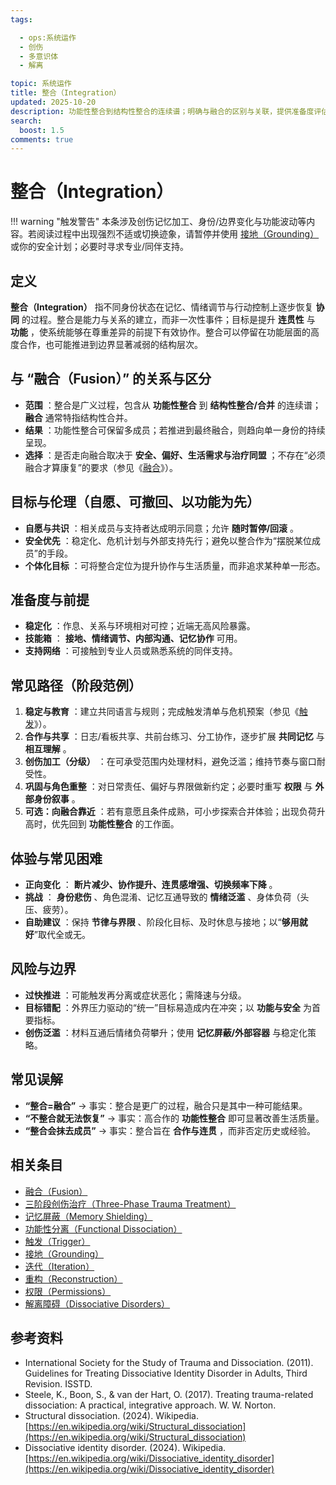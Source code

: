 ```yaml
---
tags:

  - ops:系统运作
  - 创伤
  - 多意识体
  - 解离

topic: 系统运作
title: 整合（Integration）
updated: 2025-10-20
description: 功能性整合到结构性整合的连续谱；明确与融合的区别与关联，提供准备度评估、阶段路径、常见困难与风险边界。
search:
  boost: 1.5
comments: true
---
```


# 整合（Integration）

!!! warning "触发警告"
    本条涉及创伤记忆加工、身份/边界变化与功能波动等内容。若阅读过程中出现强烈不适或切换迹象，请暂停并使用 [接地（Grounding）](Grounding.md) 或你的安全计划；必要时寻求专业/同伴支持。

## 定义

**整合（Integration）** 指不同身份状态在记忆、情绪调节与行动控制上逐步恢复 **协同** 的过程。整合是能力与关系的建立，而非一次性事件；目标是提升 **连贯性** 与 **功能** ，使系统能够在尊重差异的前提下有效协作。整合可以停留在功能层面的高度合作，也可能推进到边界显著减弱的结构层次。

## 与 “融合（Fusion）” 的关系与区分

- **范围** ：整合是广义过程，包含从 **功能性整合** 到 **结构性整合/合并** 的连续谱； **融合** 通常特指结构性合并。
- **结果** ：功能性整合可保留多成员；若推进到最终融合，则趋向单一身份的持续呈现。
- **选择** ：是否走向融合取决于 **安全、偏好、生活需求与治疗同盟** ；不存在“必须融合才算康复”的要求（参见《[融合](Fusion.md)》）。

## 目标与伦理（自愿、可撤回、以功能为先）

- **自愿与共识** ：相关成员与支持者达成明示同意；允许 **随时暂停/回滚** 。
- **安全优先** ：稳定化、危机计划与外部支持先行；避免以整合作为“摆脱某位成员”的手段。
- **个体化目标** ：可将整合定位为提升协作与生活质量，而非追求某种单一形态。

## 准备度与前提

- **稳定化** ：作息、关系与环境相对可控；近端无高风险暴露。
- **技能箱** ： **接地、情绪调节、内部沟通、记忆协作** 可用。
- **支持网络** ：可接触到专业人员或熟悉系统的同伴支持。

## 常见路径（阶段范例）

1. **稳定与教育** ：建立共同语言与规则；完成触发清单与危机预案（参见《[触发](Trigger.md)》）。
2. **合作与共享** ：日志/看板共享、共前台练习、分工协作，逐步扩展 **共同记忆** 与 **相互理解** 。
3. **创伤加工（分级）** ：在可承受范围内处理材料，避免泛滥；维持节奏与窗口耐受性。
4. **巩固与角色重整** ：对日常责任、偏好与界限做新约定；必要时重写 **权限** 与 **外部身份叙事** 。
5. **可选：向融合靠近** ：若有意愿且条件成熟，可小步探索合并体验；出现负荷升高时，优先回到 **功能性整合** 的工作面。

## 体验与常见困难

- **正向变化** ： **断片减少、协作提升、连贯感增强、切换频率下降** 。
- **挑战** ： **身份悲伤** 、角色混淆、记忆互通导致的 **情绪泛滥** 、身体负荷（头压、疲劳）。
- **自助建议** ：保持 **节律与界限** 、阶段化目标、及时休息与接地；以“**够用就好**”取代全或无。

## 风险与边界

- **过快推进** ：可能触发再分离或症状恶化；需降速与分级。
- **目标错配** ：外界压力驱动的“统一”目标易造成内在冲突；以 **功能与安全** 为首要指标。
- **创伤泛滥** ：材料互通后情绪负荷攀升；使用 **记忆屏蔽/外部容器** 与稳定化策略。

## 常见误解

- **“整合=融合”** → 事实：整合是更广的过程，融合只是其中一种可能结果。
- **“不整合就无法恢复”** → 事实：高合作的 **功能性整合** 即可显著改善生活质量。
- **“整合会抹去成员”** → 事实：整合旨在 **合作与连贯** ，而非否定历史或经验。

## 相关条目

- [融合（Fusion）](Fusion.md)
- [三阶段创伤治疗（Three-Phase Trauma Treatment）](Three-Phase-Trauma-Treatment.md)
- [记忆屏蔽（Memory Shielding）](Memory-Shielding.md)
- [功能性分离（Functional Dissociation）](Functional-Dissociation.md)
- [触发（Trigger）](Trigger.md)
- [接地（Grounding）](Grounding.md)
- [迭代（Iteration）](Iteration.md)
- [重构（Reconstruction）](Reconstruction.md)
- [权限（Permissions）](Permissions.md)
- [解离障碍（Dissociative Disorders）](Dissociative-Disorders.md)

## 参考资料

- International Society for the Study of Trauma and Dissociation. (2011). Guidelines for Treating Dissociative Identity Disorder in Adults, Third Revision. ISSTD.
- Steele, K., Boon, S., & van der Hart, O. (2017). Treating trauma-related dissociation: A practical, integrative approach. W. W. Norton.
- Structural dissociation. (2024). Wikipedia. [https://en.wikipedia.org/wiki/Structural_dissociation](https://en.wikipedia.org/wiki/Structural_dissociation)
- Dissociative identity disorder. (2024). Wikipedia. [https://en.wikipedia.org/wiki/Dissociative_identity_disorder](https://en.wikipedia.org/wiki/Dissociative_identity_disorder)
